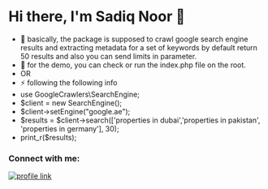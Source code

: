 # Hi there, I'm Sadiq Noor 👋 

- 🌱 basically, the package is supposed to crawl google search engine results and extracting metadata for a set of keywords by default return 50 results and also you can send limits in parameter.
- 🌱 for the demo, you can check or run the index.php file on the root.
- OR
- ⚡ following the following info
- use GoogleCrawlers\SearchEngine;
- $client = new SearchEngine();
- $client->setEngine("google.ae");
- $results = $client->search(['properties in dubai','properties in pakistan', 'properties in germany'], 30);
- print_r($results);



### Connect with me:

[![profile link](https://upload.wikimedia.org/wikipedia/commons/f/f8/LinkedIn_icon_circle.svg)](https://www.linkedin.com/in/sadiq-noor-1b780578/)
&nbsp;&nbsp;


